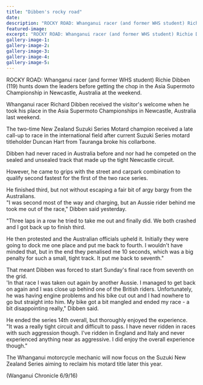 ```yaml
---
title: "Dibben's rocky road"
date: 
description: "ROCKY ROAD: Whanganui racer (and former WHS student) Richie Dibben (119) hunts down the leaders before getting the chop in the Asia Supermoto Championship in Newcastle, Australia at the weekend..."
featured-image: 
excerpt: "ROCKY ROAD: Whanganui racer (and former WHS student) Richie Dibben (119) hunts down the leaders before getting the chop in the Asia Supermoto Championship in Newcastle, Australia at the weekend."
gallery-image-1: 
gallery-image-2: 
gallery-image-3: 
gallery-image-4: 
gallery-image-5: 
---
```


<p>ROCKY ROAD: Whanganui racer (and former WHS student) Richie Dibben (119) hunts down the leaders before getting the chop in the Asia Supermoto Championship in Newcastle, Australia at the weekend.</p>
<p>Whanganui racer Richard Dibben received the visitor's welcome when he took his place in the Asia Supermoto Championships in Newcastle, Australia last weekend.</p>
<p>The two-time New Zealand Suzuki Series Motard champion received a late call-up to race in the international field after current Suzuki Series motard titleholder Duncan Hart from Tauranga broke his collarbone.</p>
<p>Dibben had never raced in Australia before and nor had he competed on the sealed and unsealed track that made up the tight Newcastle circuit.</p>
<p>However, he came to grips with the street and carpark combination to qualify second fastest for the first of the two race series.</p>
<p>He finished third, but not without escaping a fair bit of argy bargy from the Australians.<br />"I was second most of the way and charging, but an Aussie rider behind me took me out of the race," Dibben said yesterday.</p>
<p>"Three laps in a row he tried to take me out and finally did. We both crashed and I got back up to finish third.</p>
<p>He then protested and the Australian officials upheld it. Initially they were going to dock me one place and put me back to fourth. I wouldn't have minded that, but in the end they penalised me 10 seconds, which was a big penalty for such a small, tight track. It put me back to seventh."</p>
<p>That meant Dibben was forced to start Sunday's final race from seventh on the grid.<br />'In that race I was taken out again by another Aussie. I managed to get back on again and I was close up behind one of the British riders. Unfortunately, he was having engine problems and his bike cut out and I had nowhere to go but straight into him. My bike got a bit mangled and ended my race - a bit disappointing really," Dibben said.</p>
<p>He ended the series 14th overall, but thoroughly enjoyed the experience.<br />"It was a really tight circuit and difficult to pass. I have never ridden in races with such aggression though. I've ridden in England and Italy and never experienced anything near as aggressive. I did enjoy the overall experience though."</p>
<p>The Whanganui motorcycle mechanic will now focus on the Suzuki New Zealand Series aiming to reclaim his motard title later this year.</p>
<p>(Wanganui Chronicle 6/9/16)</p>

